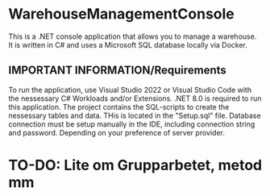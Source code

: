 # WarehouseManagementConsole

This is a .NET console application that allows you to manage a warehouse. It is written in C# and uses a Microsoft SQL database locally via Docker.

## IMPORTANT INFORMATION/Requirements
To run the application, use Visual Studio 2022 or Visual Studio Code with the nessessary C# Workloads and/or Extensions.
.NET 8.0 is required to run this application.
The project contains the SQL-scripts to create the nessessary tables and data. THis is located in the "Setup.sql" file.
Database connection must be setup manually in the IDE, including connection string and password. Depending on your preference of server provider. 

# TO-DO: Lite om Grupparbetet, metod mm
